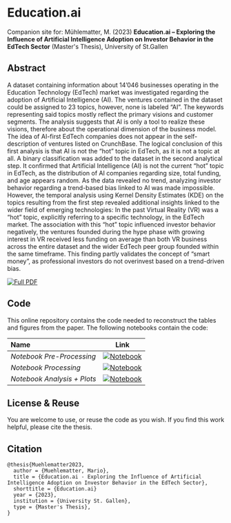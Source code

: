 # Education.ai 


Companion site for: Mühlematter, M. (2023) **Education.ai – Exploring the Influence of Artificial Intelligence Adoption on Investor Behavior in the EdTech Sector** (Master's Thesis), University of St.Gallen

## Abstract 
A dataset containing information about 14’046 businesses operating in the Education
Technology (EdTech) market was investigated regarding the adoption of Artificial
Intelligence (AI). The ventures contained in the dataset could be assigned to 23 topics,
however, none is labeled “AI”. The keywords representing said topics mostly reflect
the primary visions and customer segments. The analysis suggests that AI is only a
tool to realize these visions, therefore about the operational dimension of the business
model. The idea of AI-first EdTech companies does not appear in the self-description
of ventures listed on CrunchBase. The logical conclusion of this first analysis is that AI
is not the “hot” topic in EdTech, as it is not a topic at all. A binary classification was
added to the dataset in the second analytical step. It confirmed that Artificial
Intelligence (AI) is not the current “hot” topic in EdTech, as the distribution of AI
companies regarding size, total funding, and age appears random. As the data
revealed no trend, analyzing investor behavior regarding a trend-based bias linked to
AI was made impossible. However, the temporal analysis using Kernel Density
Estimates (KDE) on the topics resulting from the first step revealed additional insights
linked to the wider field of emerging technologies: In the past Virtual Reality (VR) was
a “hot” topic, explicitly referring to a specific technology, in the EdTech market. The
association with this “hot” topic influenced investor behavior negatively, the
ventures founded during the hype phase with growing interest in VR received less
funding on average than both VR business across the entire dataset and the wider
EdTech peer group founded within the same timeframe. This finding partly validates
the concept of “smart money”, as professional investors do not overinvest based on a
trend-driven bias.

[![Full PDF](https://img.shields.io/badge/.pdf-Download%20Full%20PDF-red)](https://github.com/MarioMuehlematter/Education.ai/blob/main/data/MMuehlematter_Masterarbeit%20EdTech_final.pdf)      

 
## Code
This online repository contains the code needed to reconstruct the tables and figures from the paper. The following notebooks contain the code: 

| Name        |    Link   |  
| :---        |    :----:   |     
| *Notebook Pre-Processing*      |   [![Notebook](https://img.shields.io/badge/-Notebook-grey.svg?logo=Jupyter)](https://github.com/MarioMuehlematter/Education.ai/blob/main/notebooks/Education.ai_Pre-Processing.ipynb)        | 
| *Notebook Processing*     | [![Notebook](https://img.shields.io/badge/-Notebook-grey.svg?logo=Jupyter)](https://github.com/MarioMuehlematter/Education.ai/blob/main/notebooks/Education.ai_Processing.ipynb)      | 
| *Notebook Analysis + Plots*      | [![Notebook](https://img.shields.io/badge/-Notebook-grey.svg?logo=Jupyter)](https://github.com/MarioMuehlematter/Education.ai/blob/main/notebooks/Education.ai_Analysis%2BPlots.ipynb) |



## License & Reuse 
You are welcome to use, or reuse the code as you wish. If you find this work helpful, please cite the thesis. 
 

## Citation 


```
@thesis{Muehlematter2023,
  author = {Muehlematter, Mario},
  title = {Education.ai - Exploring the Influence of Artificial Intelligence Adoption on Investor Behavior in the EdTech Sector},
  shorttitle = {Education.ai}
  year = {2023},
  institution = {University St. Gallen},
  type = {Master's Thesis},
}
```
